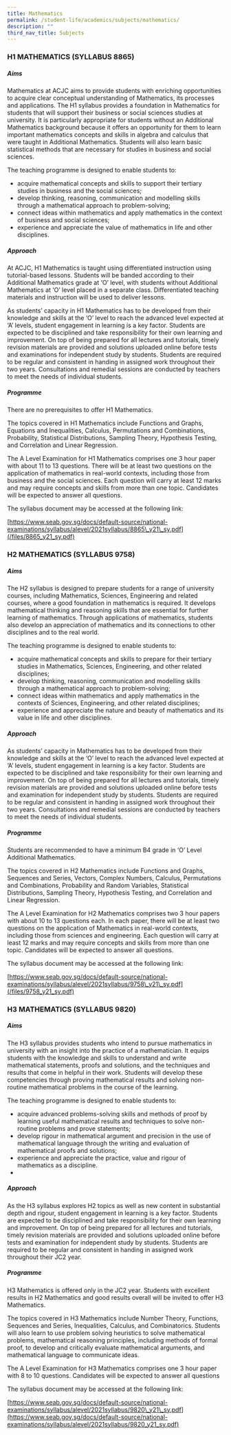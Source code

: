 ```yaml
---
title: Mathematics
permalink: /student-life/academics/subjects/mathematics/
description: ""
third_nav_title: Subjects
---
```

### H1 MATHEMATICS (SYLLABUS 8865)

##### Aims

Mathematics at ACJC aims to provide students with enriching opportunities to acquire clear conceptual understanding of Mathematics, its processes and applications. The H1 syllabus provides a foundation in Mathematics for students that will support their business or social sciences studies at university. It is particularly appropriate for students without an Additional Mathematics background because it offers an opportunity for them to learn important mathematics concepts and skills in algebra and calculus that were taught in Additional Mathematics. Students will also learn basic statistical methods that are necessary for studies in business and social sciences.  

  

The teaching programme is designed to enable students to:

*   acquire mathematical concepts and skills to support their tertiary studies in business and the social sciences;
*   develop thinking, reasoning, communication and modelling skills through a mathematical approach to problem-solving;
*   connect ideas within mathematics and apply mathematics in the context of business and social sciences;
*   experience and appreciate the value of mathematics in life and other disciplines.

##### Approach

  

At ACJC, H1 Mathematics is taught using differentiated instruction using tutorial-based lessons. Students will be banded according to their Additional Mathematics grade at ‘O’ level, with students without Additional Mathematics at ‘O’ level placed in a separate class. Differentiated teaching materials and instruction will be used to deliver lessons.  

  

As students’ capacity in H1 Mathematics has to be developed from their knowledge and skills at the ‘O’ level to reach the advanced level expected at ‘A’ levels, student engagement in learning is a key factor. Students are expected to be disciplined and take responsibility for their own learning and improvement. On top of being prepared for all lectures and tutorials, timely revision materials are provided and solutions uploaded online before tests and examinations for independent study by students. Students are required to be regular and consistent in handing in assigned work throughout their two years. Consultations and remedial sessions are conducted by teachers to meet the needs of individual students.

  

##### Programme

  

There are no prerequisites to offer H1 Mathematics.

  

The topics covered in H1 Mathematics include Functions and Graphs, Equations and Inequalities, Calculus, Permutations and Combinations, Probability, Statistical Distributions, Sampling Theory, Hypothesis Testing, and Correlation and Linear Regression.

  

The A Level Examination for H1 Mathematics comprises one 3 hour paper with about 11 to 13 questions. There will be at least two questions on the application of mathematics in real-world contexts, including those from business and the social sciences. Each question will carry at least 12 marks and may require concepts and skills from more than one topic. Candidates will be expected to answer all questions.

  

The syllabus document may be accessed at the following link:

[https://www.seab.gov.sg/docs/default-source/national-examinations/syllabus/alevel/2021syllabus/8865\_y21\_sy.pdf](/files/8865_y21_sy.pdf)

### H2 MATHEMATICS (SYLLABUS 9758)

##### Aims

The H2 syllabus is designed to prepare students for a range of university courses, including Mathematics, Sciences, Engineering and related courses, where a good foundation in mathematics is required. It develops mathematical thinking and reasoning skills that are essential for further learning of mathematics. Through applications of mathematics, students also develop an appreciation of mathematics and its connections to other disciplines and to the real world.  

  

The teaching programme is designed to enable students to:

*   acquire mathematical concepts and skills to prepare for their tertiary studies in Mathematics, Sciences, Engineering, and other related disciplines;
*   develop thinking, reasoning, communication and modelling skills through a mathematical approach to problem-solving;
*   connect ideas within mathematics and apply mathematics in the contexts of Sciences, Engineering, and other related disciplines;
*   experience and appreciate the nature and beauty of mathematics and its value in life and other disciplines.

  

##### Approach

  

As students’ capacity in Mathematics has to be developed from their knowledge and skills at the ‘O’ level to reach the advanced level expected at ‘A’ levels, student engagement in learning is a key factor. Students are expected to be disciplined and take responsibility for their own learning and improvement. On top of being prepared for all lectures and tutorials, timely revision materials are provided and solutions uploaded online before tests and examination for independent study by students. Students are required to be regular and consistent in handing in assigned work throughout their two years. Consultations and remedial sessions are conducted by teachers to meet the needs of individual students.

  

##### Programme

  

Students are recommended to have a minimum B4 grade in ‘O’ Level Additional Mathematics.  

  

The topics covered in H2 Mathematics include Functions and Graphs, Sequences and Series, Vectors, Complex Numbers, Calculus, Permutations and Combinations, Probability and Random Variables, Statistical Distributions, Sampling Theory, Hypothesis Testing, and Correlation and Linear Regression.

  

The A Level Examination for H2 Mathematics comprises two 3 hour papers with about 10 to 13 questions each. In each paper, there will be at least two questions on the application of Mathematics in real-world contexts, including those from sciences and engineering. Each question will carry at least 12 marks and may require concepts and skills from more than one topic. Candidates will be expected to answer all questions.

  

The syllabus document may be accessed at the following link:

[https://www.seab.gov.sg/docs/default-source/national-examinations/syllabus/alevel/2021syllabus/9758\_y21\_sy.pdf](/files/9758_y21_sy.pdf)

### H3 MATHEMATICS (SYLLABUS 9820)

##### Aims

The H3 syllabus provides students who intend to pursue mathematics in university with an insight into the practice of a mathematician. It equips students with the knowledge and skills to understand and write mathematical statements, proofs and solutions, and the techniques and results that come in helpful in their work. Students will develop these competencies through proving mathematical results and solving non-routine mathematical problems in the course of the learning.  

  

The teaching programme is designed to enable students to:

*   acquire advanced problems-solving skills and methods of proof by learning useful mathematical results and techniques to solve non-routine problems and prove statements;
*   develop rigour in mathematical argument and precision in the use of mathematical language through the writing and evaluation of mathematical proofs and solutions;
*   experience and appreciate the practice, value and rigour of mathematics as a discipline.
*
    

##### Approach

As the H3 syllabus explores H2 topics as well as new content in substantial depth and rigour, student engagement in learning is a key factor. Students are expected to be disciplined and take responsibility for their own learning and improvement. On top of being prepared for all lectures and tutorials, timely revision materials are provided and solutions uploaded online before tests and examination for independent study by students. Students are required to be regular and consistent in handing in assigned work throughout their JC2 year.   

##### Programme

  

H3 Mathematics is offered only in the JC2 year. Students with excellent results in H2 Mathematics and good results overall will be invited to offer H3 Mathematics.  

  

The topics covered in H3 Mathematics include Number Theory, Functions, Sequences and Series, Inequalities, Calculus, and Combinatorics. Students will also learn to use problem solving heuristics to solve mathematical problems, mathematical reasoning principles, including methods of formal proof, to develop and critically evaluate mathematical arguments, and mathematical language to communicate ideas.

  

The A Level Examination for H3 Mathematics comprises one 3 hour paper with 8 to 10 questions. Candidates will be expected to answer all questions

  

The syllabus document may be accessed at the following link:

[https://www.seab.gov.sg/docs/default-source/national-examinations/syllabus/alevel/2021syllabus/9820\_y21\_sy.pdf](https://www.seab.gov.sg/docs/default-source/national-examinations/syllabus/alevel/2021syllabus/9820_y21_sy.pdf)